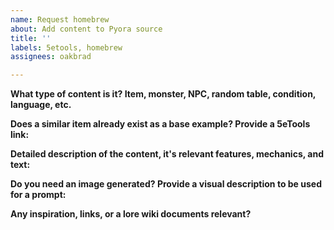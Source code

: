 ```yaml
---
name: Request homebrew
about: Add content to Pyora source
title: ''
labels: 5etools, homebrew
assignees: oakbrad

---
```


**What type of content is it? Item, monster, NPC, random table, condition, language, etc.**


**Does a similar item already exist as a base example? Provide a 5eTools link:**


**Detailed description of the content, it's relevant features, mechanics, and text:**


**Do you need an image generated? Provide a visual description to be used for a prompt:**


**Any inspiration, links, or a lore wiki documents relevant?**
